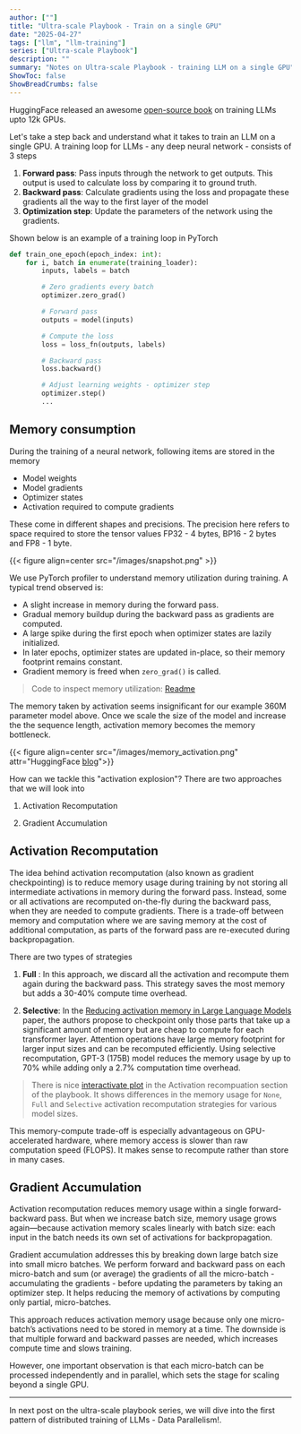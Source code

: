 ```yaml
---
author: [""]
title: "Ultra-scale Playbook - Train on a single GPU" 
date: "2025-04-27"
tags: ["llm", "llm-training"]
series: ["Ultra-scale Playbook"]
description: ""
summary: "Notes on Ultra-scale Playbook - training LLM on a single GPU"
ShowToc: false
ShowBreadCrumbs: false
---
```


HuggingFace released an awesome [open-source book](https://huggingface.co/spaces/nanotron/ultrascale-playbook) on training LLMs upto 12k GPUs.

Let's take a step back and understand what it takes to train an LLM on a single GPU. A training loop for LLMs - any deep neural network - consists of 3 steps

1. **Forward pass**: Pass inputs through the network to get outputs. This output is used to calculate loss by comparing it to ground truth.
2. **Backward pass**: Calculate gradients using the loss and propagate these gradients all the way to the first layer of the model
3. **Optimization step**: Update the parameters of the network using the gradients.

Shown below is an example of a training loop in PyTorch

```python
def train_one_epoch(epoch_index: int):
    for i, batch in enumerate(training_loader):
        inputs, labels = batch

        # Zero gradients every batch
        optimizer.zero_grad()

        # Forward pass
        outputs = model(inputs)

        # Compute the loss
        loss = loss_fn(outputs, labels)

        # Backward pass
        loss.backward()

        # Adjust learning weights - optimizer step
        optimizer.step()
        ...
```

## Memory consumption

During the training of a neural network, following items are stored in the memory

* Model weights
* Model gradients
* Optimizer states
* Activation required to compute gradients

These come in different shapes and precisions. The precision here refers to space required to store the tensor values FP32 - 4 bytes, BP16 - 2 bytes and FP8 - 1 byte.

{{< figure align=center src="/images/snapshot.png" >}}

We use PyTorch profiler to understand memory utilization during training. A typical trend observed is:

* A slight increase in memory during the forward pass.
* Gradual memory buildup during the backward pass as gradients are computed.
* A large spike during the first epoch when optimizer states are lazily initialized.
* In later epochs, optimizer states are updated in-place, so their memory footprint remains constant.
* Gradient memory is freed when `zero_grad()` is called.

> Code to inspect memory utilization: [Readme](https://github.com/dudeperf3ct/ultra-scale-experiments/blob/main/single_gpu/README.md)

The memory taken by activation seems insignificant for our example 360M parameter model above. Once we scale the size of the model and increase the the sequence length, activation memory becomes the memory bottleneck.

{{< figure align=center src="/images/memory_activation.png" attr="HuggingFace [blog](https://huggingface.co/spaces/nanotron/ultrascale-playbook?section=weights/grads/optimizer_states_memory)">}}

How can we tackle this "activation explosion"? There are two approaches that we will look into

1. Activation Recomputation

2. Gradient Accumulation

## Activation Recomputation

The idea behind activation recomputation (also known as gradient checkpointing) is to reduce memory usage during training by not storing all intermediate activations in memory during the forward pass. Instead, some or all activations are recomputed on-the-fly during the backward pass, when they are needed to compute gradients. There is a trade-off between memory and computation where we are saving memory at the cost of additional computation, as parts of the forward pass are re-executed during backpropagation.

There are two types of strategies

1. **Full** : In this approach, we discard all the activation and recompute them again during the backward pass. This strategy saves the most memory but adds a 30-40% compute time overhead.

2. **Selective**: In the [Reducing activation memory in Large Language Models](https://arxiv.org/pdf/2205.05198) paper, the authors propose to checkpoint only those parts that take up a significant amount of memory but are cheap to compute for each transformer layer. Attention operations have large memory footprint for larger input sizes and can be recomputed efficiently. Using selective recomputation, GPT-3 (175B) model reduces the memory usage by up to 70% while adding only a 2.7% computation time overhead.

> There is nice [interactivate plot](https://huggingface.co/spaces/nanotron/ultrascale-playbook?section=activation_recomputation) in the Activation recompuation section of the playbook. It shows differences in the memory usage for `None`, `Full` and `Selective` activation recomputation strategies for various model sizes.

This memory-compute trade-off is especially advantageous on GPU-accelerated hardware, where memory access is slower than raw computation speed (FLOPS). It makes sense to recompute rather than store in many cases.

## Gradient Accumulation

Activation recomputation reduces memory usage within a single forward-backward pass. But when we increase batch size, memory usage grows again—because activation memory scales linearly with batch size: each input in the batch needs its own set of activations for backpropagation.

Gradient accumulation addresses this by breaking down large batch size into small micro batches. We perform forward and backward pass on each micro-batch and sum (or average) the gradients of all the micro-batch - accumulating the gradients - before updating the parameters by taking an optimizer step. It helps reducing the memory of activations by computing only partial, micro-batches.

This approach reduces activation memory usage because only one micro-batch’s activations need to be stored in memory at a time. The downside is that multiple forward and backward passes are needed, which increases compute time and slows training.

However, one important observation is that each micro-batch can be processed independently and in parallel, which sets the stage for scaling beyond a single GPU.

---

In next post on the ultra-scale playbook series, we will dive into the first pattern of distributed training of LLMs - Data Parallelism!.
